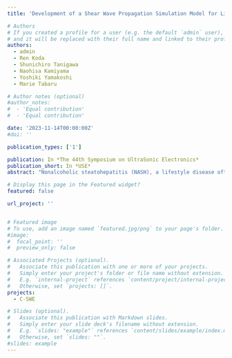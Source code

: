 ```yaml
---
title: 'Development of a Shear Wave Propagation Simulation Model for Liver Viscoelasticity Measurement'

# Authors
# If you created a profile for a user (e.g. the default `admin` user), write the username (folder name) here
# and it will be replaced with their full name and linked to their profile.
authors:
  - admin
  - Ren Koda
  - Shunichiro Tanigawa
  - Naohisa Kamiyama
  - Yoshiki Yamakoshi
  - Marie Tabaru

# Author notes (optional)
#author_notes:
#  - 'Equal contribution'
#  - 'Equal contribution'

date: '2023-11-14T00:00:00Z'
#doi: ''

publication_types: ['1']

publication: In *The 44th Symposium on UltraSonic Electronics*
publication_short: In *USE*
abstract: "Nonalcoholic steatohepatitis (NASH), a lifestyle disease often linked to obesity, is highly prevalent and can lead to severe complications such as hepatocellular carcinoma and cirrhosis. Given the association of NASH with liver fibrosis, there is a growing need for noninvasive diagnostic methods to assess liver viscoelasticity. Ultrasound-based measurement of tissue viscoelasticity has been the subject of numerous studies over an extended period. We developed continuous shear wave elastography (C-SWE) for diagnosis on liver fibrosis, which utilizes an external vibrator to excite the shear wave. However, extensive in-vivo experiments are necessary to comprehensively optimize the performance of C-SWE, assess its robustness, and expedite the computation. In this study, we present the development of a Doppler signal simulator for the proposed method, C-SWE. To investigate and enhance the performance of the algorithm, intentional noise was incorporated into the simulator. The simulation process is elaborated upon in the subsequent section, and the results obtained are provided to demonstrate the efficacy of this simulation algorithm. Moreover, we assess the robustness of the algorithm by evaluating its performance under the varying intentional noise conditions."

# Display this page in the Featured widget?
featured: false

url_project: ''


# Featured image
# To use, add an image named `featured.jpg/png` to your page's folder.
#image:
#  focal_point: ''
#  preview_only: false

# Associated Projects (optional).
#   Associate this publication with one or more of your projects.
#   Simply enter your project's folder or file name without extension.
#   E.g. `internal-project` references `content/project/internal-project/index.md`.
#   Otherwise, set `projects: []`.
projects:
  - C-SWE

# Slides (optional).
#   Associate this publication with Markdown slides.
#   Simply enter your slide deck's filename without extension.
#   E.g. `slides: "example"` references `content/slides/example/index.md`.
#   Otherwise, set `slides: ""`.
#slides: example
---
```

